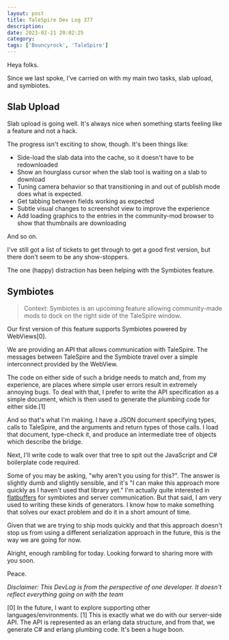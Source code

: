 ```yaml
---
layout: post
title: TaleSpire Dev Log 377
description:
date: 2023-02-21 20:02:25
category:
tags: ['Bouncyrock', 'TaleSpire']
---
```


Heya folks.

Since we last spoke, I've carried on with my main two tasks, slab upload, and symbiotes.

## Slab Upload

Slab upload is going well. It's always nice when something starts feeling like a feature and not a hack. 

The progress isn't exciting to show, though. It's been things like:

- Side-load the slab data into the cache, so it doesn't have to be redownloaded
- Show an hourglass cursor when the slab tool is waiting on a slab to download
- Tuning camera behavior so that transitioning in and out of publish mode does what is expected.
- Get tabbing between fields working as expected
- Subtle visual changes to screenshot view to improve the experience
- Add loading graphics to the entries in the community-mod browser to show that thumbnails are downloading

And so on.

I've still got a list of tickets to get through to get a good first version, but there don't seem to be any show-stoppers.

The one (happy) distraction has been helping with the Symbiotes feature.

## Symbiotes

> Context: Symbiotes is an upcoming feature allowing community-made mods to dock on the right side of the TaleSpire window.

Our first version of this feature supports Symbiotes powered by WebViews[0]. 

We are providing an API that allows communication with TaleSpire. The messages between TaleSpire and the Symbiote travel over a simple interconnect provided by the WebView.

The code on either side of such a bridge needs to match and, from my experience, are places where simple user errors result in extremely annoying bugs. To deal with that, I prefer to write the API specification as a simple document, which is then used to generate the plumbing code for either side.[1]

And so that's what I'm making. I have a JSON document specifying types, calls to TaleSpire, and the arguments and return types of those calls. I load that document, type-check it, and produce an intermediate tree of objects which describe the bridge.

Next, I'll write code to walk over that tree to spit out the JavaScript and C# boilerplate code required.

Some of you may be asking, "why aren't you using <favorite-serialization-library> for this?". The answer is slightly dumb and slightly sensible, and it's "I can make this approach more quickly as I haven't used that library yet." I'm actually quite interested in 
[flatbuffers](https://google.github.io/flatbuffers/) for symbiotes and server communication. But that said, I am very used to writing these kinds of generators. I know how to make something that solves our exact problem and do it in a short amount of time. 

Given that we are trying to ship mods quickly and that this approach doesn't stop us from using a different serialization approach in the future, this is the way we are going for now.

Alright, enough rambling for today. Looking forward to sharing more with you soon.

Peace.

*Disclaimer: This DevLog is from the perspective of one developer. It doesn't reflect everything going on with the team*


[0] In the future, I want to explore supporting other languages/environments.
[1] This is exactly what we do with our server-side API. The API is represented as an erlang data structure, and from that, we generate C# and erlang plumbing code. It's been a huge boon.
